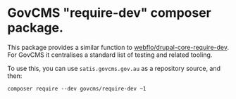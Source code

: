 # GovCMS "require-dev" composer package.

This package provides a similar function to [webflo/drupal-core-require-dev](https://github.com/webflo/drupal-core-require-dev).
For GovCMS it centralises a standard list of testing and related tooling.

To use this, you can use `satis.govcms.gov.au` as a repository source, and then:

```
composer require --dev govcms/require-dev ~1
```
